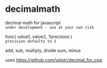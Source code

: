 # decimalmath

decimal math for javascript  
`under development - use at your own risk`

func( value1, value2, ?precision )  
`precision defaults to 2`

add, sub, multiply, divide
sum, minus

uses https://github.com/vpiotr/decimal_for_cpp